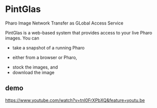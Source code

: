 # PintGlas
Pharo Image Network Transfer as GLobal Access Service

PintGlas is a web-based system that provides access to your live Pharo images.
You can
* take a snapshot of a running Pharo
 - either from a browser or Pharo,
* stock the images, and
* download the image

## demo
https://www.youtube.com/watch?v=tnI0FrXPbXQ&feature=youtu.be
